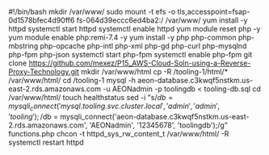 #!/bin/bash
mkdir /var/www/
sudo mount -t efs -o tls,accesspoint=fsap-0d1578bfec4d90ff6 fs-064d39eccc6ed4ba2:/ /var/www/
yum install -y httpd 
systemctl start httpd
systemctl enable httpd
yum module reset php -y
yum module enable php:remi-7.4 -y
yum install -y php php-common php-mbstring php-opcache php-intl php-xml php-gd php-curl php-mysqlnd php-fpm php-json
systemctl start php-fpm
systemctl enable php-fpm
git clone https://github.com/mexez/P15_AWS-Cloud-Soln-using-a-Reverse-Proxy-Technology.git
mkdir /var/www/html
cp -R /tooling-1/html/*  /var/www/html/
cd /tooling-1
mysql -h aeon-database.c3kwqf5nstkm.us-east-2.rds.amazonaws.com -u AEONadmin -p toolingdb < tooling-db.sql
cd /var/www/html/
touch healthstatus
sed -i "s/$db = mysqli_connect('mysql.tooling.svc.cluster.local', 'admin', 'admin', 'tooling');/$db = mysqli_connect('aeon-database.c3kwqf5nstkm.us-east-2.rds.amazonaws.com', 'AEONadmin', '12345678', 'toolingdb');/g" functions.php
chcon -t httpd_sys_rw_content_t /var/www/html/ -R
systemctl restart httpd







